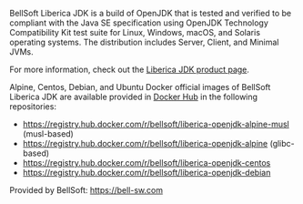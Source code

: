 BellSoft Liberica JDK is a build of OpenJDK that is tested and verified to be compliant with the Java SE 
specification using OpenJDK Technology Compatibility Kit test suite for Linux, Windows, macOS, and Solaris operating systems.
The distribution includes Server, Client, and Minimal JVMs.

For more information, check out the [Liberica JDK product page](https://bell-sw.com/pages/libericajdk/). 

Alpine, Centos, Debian, and Ubuntu Docker official images of BellSoft Liberica JDK are available provided in [Docker Hub](https://registry.hub.docker.com/u/bellsoft) in the following repositories:

- https://registry.hub.docker.com/r/bellsoft/liberica-openjdk-alpine-musl (musl-based)
- https://registry.hub.docker.com/r/bellsoft/liberica-openjdk-alpine (glibc-based)
- https://registry.hub.docker.com/r/bellsoft/liberica-openjdk-centos
- https://registry.hub.docker.com/r/bellsoft/liberica-openjdk-debian

Provided by BellSoft: https://bell-sw.com
